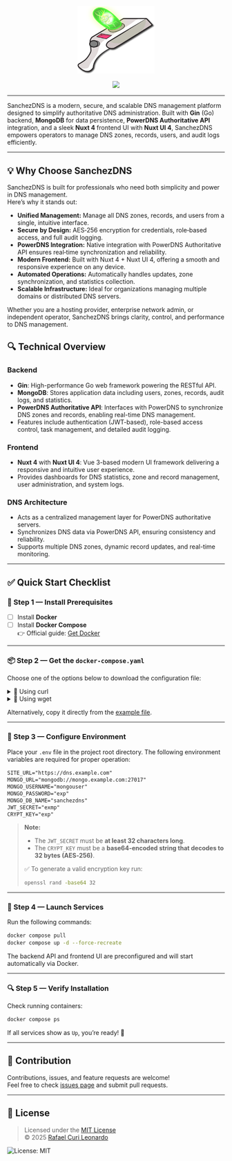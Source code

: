 <p align="center">
  <img src="public/logo.png" alt="SanchezDNS Logo" width="180">
</p>


<p align="center">
  <img src="https://capsule-render.vercel.app/api?type=venom&height=300&color=2FC851&text=SanchezDNS&section=header&fontColor=ffffff"/>
</p>

---

SanchezDNS is a modern, secure, and scalable DNS management platform designed to simplify authoritative DNS administration. Built with **Gin** (Go) backend, **MongoDB** for data persistence, **PowerDNS Authoritative API** integration, and a sleek **Nuxt 4** frontend UI with **Nuxt UI 4**, SanchezDNS empowers operators to manage DNS zones, records, users, and audit logs efficiently.

---

## 💡 Why Choose SanchezDNS

SanchezDNS is built for professionals who need both simplicity and power in DNS management.  
Here’s why it stands out:

- **Unified Management:** Manage all DNS zones, records, and users from a single, intuitive interface.  
- **Secure by Design:** AES‑256 encryption for credentials, role‑based access, and full audit logging.  
- **PowerDNS Integration:** Native integration with PowerDNS Authoritative API ensures real‑time synchronization and reliability.  
- **Modern Frontend:** Built with Nuxt 4 + Nuxt UI 4, offering a smooth and responsive experience on any device.  
- **Automated Operations:** Automatically handles updates, zone synchronization, and statistics collection.  
- **Scalable Infrastructure:** Ideal for organizations managing multiple domains or distributed DNS servers.  

Whether you are a hosting provider, enterprise network admin, or independent operator, SanchezDNS brings clarity, control, and performance to DNS management.

## 🔍 Technical Overview

### Backend
- **Gin**: High-performance Go web framework powering the RESTful API.
- **MongoDB**: Stores application data including users, zones, records, audit logs, and statistics.
- **PowerDNS Authoritative API**: Interfaces with PowerDNS to synchronize DNS zones and records, enabling real-time DNS management.
- Features include authentication (JWT-based), role-based access control, task management, and detailed audit logging.

### Frontend
- **Nuxt 4** with **Nuxt UI 4**: Vue 3-based modern UI framework delivering a responsive and intuitive user experience.
- Provides dashboards for DNS statistics, zone and record management, user administration, and system logs.

### DNS Architecture
- Acts as a centralized management layer for PowerDNS authoritative servers.
- Synchronizes DNS data via PowerDNS API, ensuring consistency and reliability.
- Supports multiple DNS zones, dynamic record updates, and real-time monitoring.

---

## ✅ Quick Start Checklist

### 🔧 Step 1 — Install Prerequisites
- [ ] Install **Docker**  
- [ ] Install **Docker Compose**  
👉 Official guide: [Get Docker](https://docs.docker.com/get-started/get-docker/)

---

### 📦 Step 2 — Get the `docker-compose.yaml`
Choose one of the options below to download the configuration file:

<details>
<summary>🔽 Using curl</summary>

```bash
curl -L -o docker-compose.yaml https://raw.githubusercontent.com/rafinhacuri/sanchezdns/main/docker-compose.yaml
```
</details>

<details>
<summary>🔽 Using wget</summary>

```bash
wget -O docker-compose.yaml https://raw.githubusercontent.com/rafinhacuri/sanchezdns/main/docker-compose.yaml
```
</details>

Alternatively, copy it directly from the [example file](https://github.com/rafinhacuri/sanchezdns/blob/main/docker-compose.yaml).

---

### 📝 Step 3 — Configure Environment
Place your `.env` file in the project root directory. The following environment variables are required for proper operation:

```
SITE_URL="https://dns.example.com"
MONGO_URL="mongodb://mongo.example.com:27017"
MONGO_USERNAME="mongouser"
MONGO_PASSWORD="exp"
MONGO_DB_NAME="sanchezdns"
JWT_SECRET="exmp"
CRYPT_KEY="exp"
```

> **Note:**  
> - The `JWT_SECRET` must be **at least 32 characters long**.  
> - The `CRYPT_KEY` must be a **base64-encoded string that decodes to 32 bytes (AES‑256)**.  
>   
> ✅ To generate a valid encryption key run:
> 
> ```bash
> openssl rand -base64 32
> ```

---

### 🚀 Step 4 — Launch Services
Run the following commands:

```bash
docker compose pull
docker compose up -d --force-recreate
```

The backend API and frontend UI are preconfigured and will start automatically via Docker.

---

### 🔍 Step 5 — Verify Installation
Check running containers:

```bash
docker compose ps
```

If all services show as `Up`, you’re ready! 🎉

---

## 🤝 Contribution

Contributions, issues, and feature requests are welcome!  
Feel free to check [issues page](https://github.com/rafinhacuri/sanchezdns/issues) and submit pull requests.

---

## 📜 License

> Licensed under the [MIT License](https://github.com/rafinhacuri/sanchezdns/blob/main/LICENSE)  
> © 2025 [Rafael Curi Leonardo](https://github.com/rafinhacuri)  

![License: MIT](https://img.shields.io/badge/License-MIT-yellow.svg)